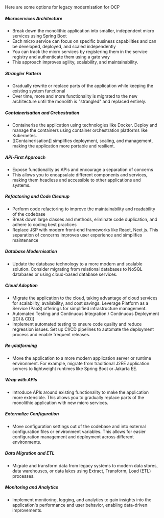 Here are some options for legacy modernisation for OCP
##### Microservices Architecture
- Break down the monolithic application into smaller, independent micro services using Spring Boot
- Each micro service can focus on specific business capabilities and can be developed, deployed, and scaled independently 
- You can track the micro services by registering them in the service registry and authenticate them using a gate way
- This approach improves agility, scalability, and maintainability.
##### Strangler Pattern
- Gradually rewrite or replace parts of the application while keeping the existing system functional
- Over time, more and more functionality is migrated to the new architecture until the monolith is "strangled" and replaced entirely.
##### Containerisation and Orchestration
- Containerise the application using technologies like Docker. Deploy and manage the containers using container orchestration platforms like Kubernetes.
- [[Containerisation]] simplifies deployment, scaling, and management, making the application more portable and resilient.
##### API-First Approach
- Expose functionality as APIs and encourage a separation of concerns
- This allows you to encapsulate different components and services, making them headless and accessible to other applications and systems.
##### Refactoring and Code Cleanup
- Perform code refactoring to improve the maintainability and readability of the codebase
- Break down large classes and methods, eliminate code duplication, and adhere to coding best practices
- Replace JSP with modern front-end frameworks like React, Next.js. This separation of concerns improves user experience and simplifies maintenance
##### Database Modernisation
- Update the database technology to a more modern and scalable solution. Consider migrating from relational databases to NoSQL databases or using cloud-based database services.
##### Cloud Adoption
- Migrate the application to the cloud, taking advantage of cloud services for scalability, availability, and cost savings. Leverage Platform as a Service (PaaS) offerings for simplified infrastructure management.
- Automated Testing and Continuous Integration / Continuous Deployment [[CI & CD]]
- Implement automated testing to ensure code quality and reduce regression issues. Set up CI/CD pipelines to automate the deployment process and enable frequent releases.
##### Re-platforming
- Move the application to a more modern application server or runtime environment. For example, migrate from traditional J2EE application servers to lightweight runtimes like Spring Boot or Jakarta EE.
##### Wrap with APIs
- Introduce APIs around existing functionality to make the application more extensible. This allows you to gradually replace parts of the monolithic application with new micro services.
##### Externalize Configuration
- Move configuration settings out of the codebase and into external configuration files or environment variables. This allows for easier configuration management and deployment across different environments.
##### Data Migration and ETL
- Migrate and transform data from legacy systems to modern data stores, data warehouses, or data lakes using Extract, Transform, Load (ETL) processes.
##### Monitoring and Analytics
- Implement monitoring, logging, and analytics to gain insights into the application's performance and user behavior, enabling data-driven improvements.